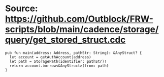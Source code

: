 # Source: https://github.com/Outblock/FRW-scripts/blob/main/cadence/storage/query/get_stored_struct.cdc

```
pub fun main(address: Address, pathStr: String): &AnyStruct? {
  let account = getAuthAccount(address)
  let path = StoragePath(identifier: pathStr)!
  return account.borrow<&AnyStruct>(from: path)
}
```